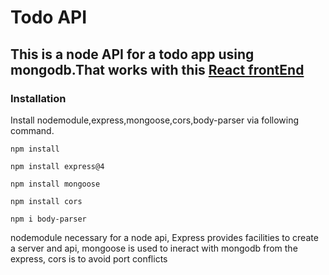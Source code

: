 # Todo API

## This is a node API for a todo app using mongodb.That works with this [React frontEnd](https://github.com/MM-Mamunn/Todo-FrontEnd-React)

### Installation

Install nodemodule,express,mongoose,cors,body-parser via following command.

```
npm install
```

```
npm install express@4
```

```
npm install mongoose
```

```
npm install cors
```

```
npm i body-parser
```

nodemodule necessary for a node api, Express provides facilities to create a server and api, mongoose is used to ineract with mongodb from the express, cors is to avoid port conflicts
